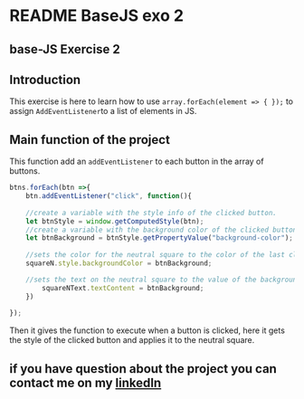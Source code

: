 # **README BaseJS exo 2**

## **base-JS Exercise 2**

## **Introduction**

This exercise is here to learn how to use `array.forEach(element => { });` to assign `AddEventListener`to a list of elements in JS.

## **Main function of the project**


This function add an `addEventListener` to each button in the array of buttons.
```js
btns.forEach(btn =>{
    btn.addEventListener("click", function(){
      
    //create a variable with the style info of the clicked button.
    let btnStyle = window.getComputedStyle(btn);
    //create a variable with the background color of the clicked button.
    let btnBackground = btnStyle.getPropertyValue("background-color");
    
    //sets the color for the neutral square to the color of the last clicked square.
    squareN.style.backgroundColor = btnBackground;

    //sets the text on the neutral square to the value of the background color.
        squareNText.textContent = btnBackground;
    })
    
});
```
Then it gives the function to execute when a button is clicked, here it gets the style of the clicked button and applies it to the neutral square.


## **if you have question about the project you can contact me on my [linkedIn](https://www.linkedin.com/in/nassim-hammoudi-8a5235334/)**
